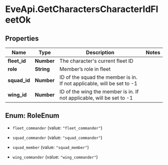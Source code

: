 # EveApi.GetCharactersCharacterIdFleetOk

## Properties
Name | Type | Description | Notes
------------ | ------------- | ------------- | -------------
**fleet_id** | **Number** | The character's current fleet ID | 
**role** | **String** | Member’s role in fleet | 
**squad_id** | **Number** | ID of the squad the member is in. If not applicable, will be set to -1 | 
**wing_id** | **Number** | ID of the wing the member is in. If not applicable, will be set to -1 | 


<a name="RoleEnum"></a>
## Enum: RoleEnum


* `fleet_commander` (value: `"fleet_commander"`)

* `squad_commander` (value: `"squad_commander"`)

* `squad_member` (value: `"squad_member"`)

* `wing_commander` (value: `"wing_commander"`)




